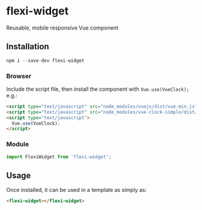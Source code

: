 # flexi-widget

Reusable, mobile responsive Vue component

## Installation

```js
npm i --save-dev flexi-widget
```

### Browser

Include the script file, then install the component with `Vue.use(VueClock);` e.g.:

```html
<script type="text/javascript" src="node_modules/vuejs/dist/vue.min.js"></script>
<script type="text/javascript" src="node_modules/vue-clock-simple/dist/vue-clock.min.js"></script>
<script type="text/javascript">
  Vue.use(VueClock);
</script>
```

### Module

```js
import FlexiWidget from 'flexi-widget';
```

## Usage

Once installed, it can be used in a template as simply as:

```html
<flexi-widget></flexi-widget>
```
